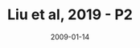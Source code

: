 ---
title: Liu et al, 2019 - P2
image: https://www.cycif.org/assets/img/liu-lin-2019/P2.jpg
date: '2009-01-14'
minerva_link: https://www.cycif.org/data/liu-lin-2019/P2.html
info_link: https://www.cycif.org/data/liu-lin-2019/index.html
show_page_link: false
---